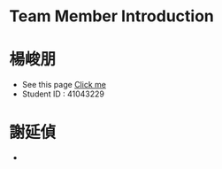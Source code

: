 # Team Member Introduction

# 楊峻朋
* See this page [Click me](https://github.com/EZ-Super/EZ-Super)
* Student ID : 41043229

# 謝延偵
* 
